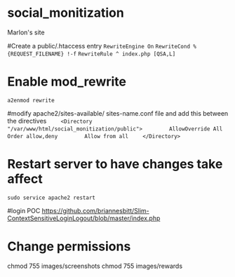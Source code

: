 # social_monitization
Marlon's site

#Create a public/.htaccess entry
`RewriteEngine On`
`RewriteCond %{REQUEST_FILENAME} !-f`
`RewriteRule ^ index.php [QSA,L]`

# Enable mod_rewrite
`a2enmod rewrite`

#modify apache2/sites-available/ sites-name.conf file and add this between the <VirtualHost> directives
`    <Directory "/var/www/html/social_monitization/public">`
`        AllowOverride All`
`        Order allow,deny`
`        Allow from all`
`    </Directory>`


# Restart server to have changes take affect
`sudo service apache2 restart`

#login POC
https://github.com/briannesbitt/Slim-ContextSensitiveLoginLogout/blob/master/index.php

# Change permissions
chmod 755 images/screenshots
chmod 755 images/rewards